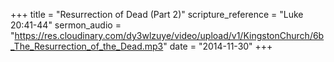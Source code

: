 +++
title = "Resurrection of Dead (Part 2)"
scripture_reference = "Luke 20:41-44"
sermon_audio = "https://res.cloudinary.com/dy3wlzuye/video/upload/v1/KingstonChurch/6b_The_Resurrection_of_the_Dead.mp3"
date = "2014-11-30"
+++
